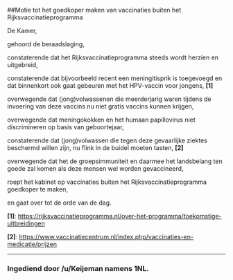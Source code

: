 ##Motie tot het goedkoper maken van vaccinaties buiten het Rijksvaccinatieprogramma 
 
De Kamer,

gehoord de beraadslaging,

constaterende dat het Rijksvaccinatieprogramma steeds wordt herzien en uitgebreid,

constaterende dat bijvoorbeeld recent een meningitisprik is toegevoegd en dat binnenkort ook gaat gebeuren met het HPV-vaccin voor jongens, **[1]**

overwegende dat (jong)volwassenen die meerderjarig waren tijdens de invoering van deze vaccins nu niet gratis vaccins kunnen krijgen,

overwegende dat meningokokken en het humaan papillovirus niet discrimineren op basis van geboortejaar,

constaterende dat (jong)volwassen die tegen deze gevaarlijke ziektes beschermd willen zijn, nu flink in de buidel moeten tasten, **[2]**

overwegende dat het de groepsimmuniteit en daarmee het landsbelang ten goede zal komen als deze mensen wel worden gevaccineerd,

roept het kabinet op vaccinaties buiten het Rijksvaccinatieprogramma goedkoper te maken,

en gaat over tot de orde van de dag.

**[1]**: https://rijksvaccinatieprogramma.nl/over-het-programma/toekomstige-uitbreidingen

**[2]**: https://www.vaccinatiecentrum.nl/index.php/vaccinaties-en-medicatie/prijzen

---

### Ingediend door /u/Keijeman namens 1NL.